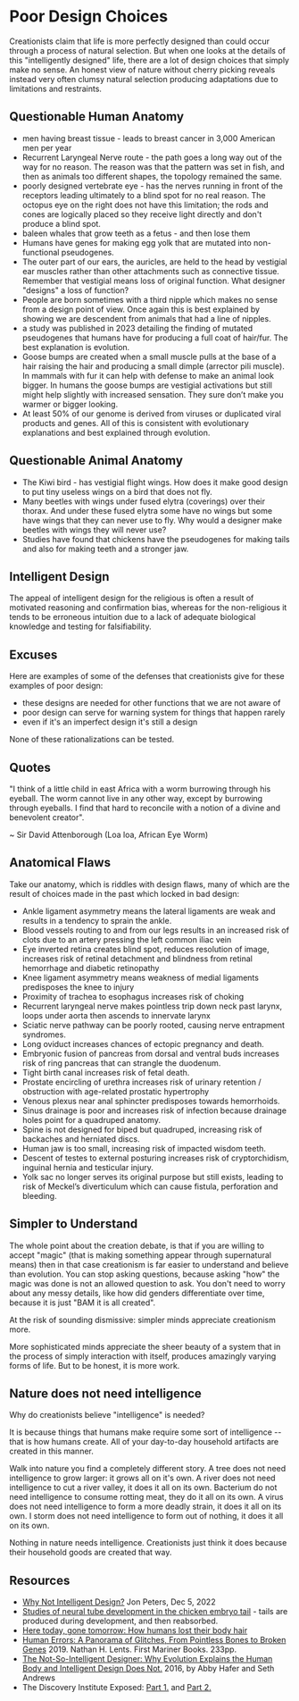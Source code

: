 # Poor Design Choices

Creationists claim that life is more perfectly designed than could occur through a process of natural selection.  But when one looks at the details of this "intelligently designed" life, there are a lot of design choices that simply make no sense.   An honest view of nature without cherry picking reveals instead very often clumsy natural selection producing adaptations due to limitations and restraints. 

## Questionable Human Anatomy

* men having breast tissue - leads to breast cancer in 3,000 American men per year
* Recurrent Laryngeal Nerve route - the path goes a long way out of the way for no reason.  The reason was that the pattern was set in fish, and then as animals too different shapes, the topology remained the same.
* poorly designed vertebrate eye - has the nerves running in front of the receptors leading ultimately to a blind spot for no real reason.   The octopus eye on the right does not have this limitation; the rods and cones are logically placed so they receive light directly and don't produce a blind spot.
* baleen whales that grow teeth as a fetus - and then lose them
* Humans have genes for making egg yolk that are mutated into non-functional pseudogenes.  
* The outer part of our ears, the auricles, are held to the head by vestigial ear muscles rather than other attachments such as connective tissue.  Remember that vestigial means loss of original function.  What designer "designs" a loss of function?
* People are born sometimes with a third nipple which makes no sense from a design point of view.  Once again this is best explained by showing we are descendent from animals that had a line of nipples.
* a study was published in 2023 detailing the finding of mutated pseudogenes that humans have for producing a full coat of hair/fur. The best explanation is evolution.
* Goose bumps are created when a small muscle pulls at the base of a hair raising the hair and producing a small dimple (arrector pili muscle). In mammals with fur it can help with defense to make an animal look bigger.  In humans the goose bumps are vestigial activations but still might help slightly with increased sensation. They sure don’t make you warmer or bigger looking. 
* At least 50% of our genome is derived from viruses or duplicated viral products and genes. All of this is consistent with evolutionary explanations and best explained through evolution.

## Questionable Animal Anatomy

* The Kiwi bird - has vestigial flight wings.  How does it make good design to put tiny useless wings on a bird that does not fly.
* Many beetles with wings under fused elytra (coverings) over their thorax. And under these fused elytra some have no wings but some have wings that they can never use to fly.  Why would a designer make beetles with wings they will never use?
* Studies have found that chickens have the pseudogenes for making tails and also for making teeth and a stronger jaw.  

## Intelligent Design

The appeal of intelligent design for the religious is often a result of motivated reasoning and confirmation bias, whereas for the non-religious it tends to be erroneous intuition due to a lack of adequate biological knowledge and testing for falsifiability. 

## Excuses

Here are examples of some of the defenses that creationists give for these examples of poor design:

* these designs are needed for other functions that we are not aware of
* poor design can serve for warning system for things that happen rarely
* even if it's an imperfect design it's still a design

None of these rationalizations can be tested.

## Quotes

"I think of a little child in east Africa with a worm burrowing through his eyeball. The worm cannot live in any other way, except by burrowing through eyeballs. I find that hard to reconcile with a notion of a divine and benevolent creator". 

~ Sir David Attenborough (Loa loa, African Eye Worm)

## Anatomical Flaws

Take our anatomy, which is riddles with design flaws, many of which are the result of choices made in the past which locked in bad design:

* Ankle ligament asymmetry means the lateral ligaments are weak and results in a tendency to sprain the ankle.
* Blood vessels routing to and from our legs results in an increased risk of clots due to an artery pressing the left common iliac vein
* Eye inverted retina creates blind spot, reduces resolution of image, increases risk of retinal detachment and blindness from retinal hemorrhage and diabetic retinopathy
* Knee ligament asymmetry means weakness of medial ligaments predisposes the knee to injury
* Proximity of trachea to esophagus increases risk of choking
* Recurrent laryngeal nerve makes pointless trip down neck past larynx, loops under aorta then ascends to innervate larynx
* Sciatic nerve pathway can be poorly rooted, causing nerve entrapment syndromes.
* Long oviduct increases chances of ectopic pregnancy and death.
* Embryonic fusion of pancreas from dorsal and ventral buds increases risk of ring pancreas that can strangle the duodenum.
* Tight birth canal increases risk of fetal death.
* Prostate encircling of urethra increases risk of urinary retention / obstruction with age-related prostatic hypertrophy
* Venous plexus near anal sphincter predisposes towards hemorrhoids.
* Sinus drainage is poor and increases risk of infection because drainage holes point for a quadruped anatomy.
* Spine is not designed for biped but quadruped, increasing risk of backaches and herniated discs.
* Human jaw is too small, increasing risk of impacted wisdom teeth.
* Descent of testes to external posturing increases risk of cryptorchidism, inguinal hernia and testicular injury.
* Yolk sac no longer serves its original purpose but still exists, leading to risk of Meckel’s diverticulum which can cause fistula, perforation and bleeding.

## Simpler to Understand 

The whole point about the creation debate, is that if you are willing to accept "magic" (that is making something appear through supernatural means) then in that case creationism is far easier to understand and believe than evolution. You can stop asking questions, because asking "how" the magic was done is not an allowed question to ask. You don't need to worry about any messy details, like how did genders differentiate over time, because it is just "BAM it is all created".

At the risk of sounding dismissive: simpler minds appreciate creationism more.

More sophisticated minds appreciate the sheer beauty of a system that in the process of simply interaction with itself, produces amazingly varying forms of life. But to be honest, it is more work.

## Nature does not need intelligence

Why do creationists believe "intelligence" is needed?

It is because things that humans make require some sort of intelligence -- that is how humans create.  All of your day-to-day household artifacts are created in this manner.

Walk into nature you find a completely different story.  A tree does not need intelligence to grow larger: it grows all on it's own.  A river does not need intelligence to cut a river valley, it does it all on its own.  Bacterium do not need intelligence to consume rotting meat, they do it all on its own.  A virus does not need intelligence to form a more deadly strain, it does it all on its own.  I storm does not need intelligence to form out of nothing, it does it all on its own.

Nothing in nature needs intelligence.  Creationists just think it does because their household goods are created that way.

## Resources

* [Why Not Intelligent Design?](https://www.truthfulorigins.info/post/question-4-christianity-sample) Jon Peters, Dec 5, 2022
* [Studies of neural tube development in the chicken embryo tail](https://pubmed.ncbi.nlm.nih.gov/3232853/) - tails are produced during development, and then reabsorbed.
* [Here today, gone tomorrow: How humans lost their body hair](https://www.sciencedaily.com/releases/2023/01/230104135604.htm)
* [Human Errors: A Panorama of Glitches, From Pointless Bones to Broken Genes](https://www.amazon.com/Human-Errors-Panorama-Glitches-Pointless/dp/1328974693)  2019. Nathan H. Lents. First Mariner Books. 233pp.
* [The Not-So-Intelligent Designer: Why Evolution Explains the Human Body and Intelligent Design Does Not.](https://www.amazon.com/s?k=The+Not-So-Intelligent+Designer%3A+Why+Evolution+Explains+the+Human+Body+and+Intelligent+Design+Does+Not.&i=stripbooks&crid=19MI0EQ9APVZQ&sprefix=the+not-so-intelligent+designer+why+evolution+explains+the+human+body+and+intelligent+design+does+not.%2Cstripbooks%2C121&ref=nb_sb_noss) 2016, by Abby Hafer and Seth Andrews
* The Discovery Institute Exposed: [Part 1.](https://www.youtube.com/watch?v=HRxq1Vrf_Js) and [Part 2.](https://www.youtube.com/watch?v=Akv0TZI985U)

